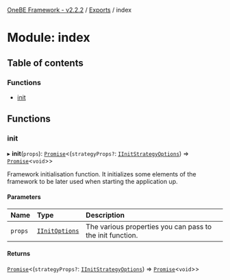 [OneBE Framework - v2.2.2](../README.md) / [Exports](../modules.md) / index

# Module: index

## Table of contents

### Functions

- [init](index.md#init)

## Functions

### init

▸ **init**(`props`): [`Promise`]( https://developer.mozilla.org/en-US/docs/Web/JavaScript/Reference/Global_Objects/Promise )<(`strategyProps?`: [`IInitStrategyOptions`](../interfaces/Authentication_Passport.IInitStrategyOptions.md)) => [`Promise`]( https://developer.mozilla.org/en-US/docs/Web/JavaScript/Reference/Global_Objects/Promise )<`void`\>\>

Framework initialisation function. It initializes some elements of the framework
to be later used when starting the application up.

#### Parameters

| Name | Type | Description |
| :------ | :------ | :------ |
| `props` | [`IInitOptions`](../interfaces/custom.IInitOptions.md) | The various properties you can pass to the init function. |

#### Returns

[`Promise`]( https://developer.mozilla.org/en-US/docs/Web/JavaScript/Reference/Global_Objects/Promise )<(`strategyProps?`: [`IInitStrategyOptions`](../interfaces/Authentication_Passport.IInitStrategyOptions.md)) => [`Promise`]( https://developer.mozilla.org/en-US/docs/Web/JavaScript/Reference/Global_Objects/Promise )<`void`\>\>
